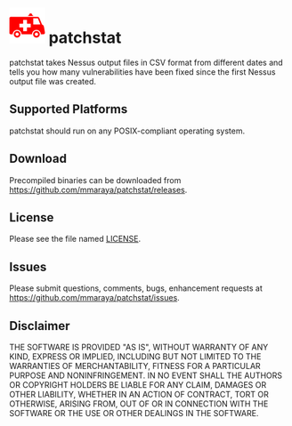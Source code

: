 ![patchstat logo](icon.png "patchstat") patchstat 
==================================================

patchstat takes Nessus output files in CSV format from different dates and tells you how many vulnerabilities have been fixed since the first Nessus output file was created.

Supported Platforms
-------------------

patchstat should run on any POSIX-compliant operating system.

Download
--------

Precompiled binaries can be downloaded from https://github.com/mmaraya/patchstat/releases.

License
-------

Please see the file named [LICENSE](LICENSE).

Issues
------

Please submit questions, comments, bugs, enhancement requests at https://github.com/mmaraya/patchstat/issues.

Disclaimer
----------

THE SOFTWARE IS PROVIDED "AS IS", WITHOUT WARRANTY OF ANY KIND, EXPRESS OR IMPLIED, INCLUDING BUT NOT LIMITED TO THE WARRANTIES OF MERCHANTABILITY, FITNESS FOR A PARTICULAR PURPOSE AND NONINFRINGEMENT. IN NO EVENT SHALL THE AUTHORS OR COPYRIGHT HOLDERS BE LIABLE FOR ANY CLAIM, DAMAGES OR OTHER LIABILITY, WHETHER IN AN ACTION OF CONTRACT, TORT OR OTHERWISE, ARISING FROM, OUT OF OR IN CONNECTION WITH THE SOFTWARE OR THE USE OR OTHER DEALINGS IN THE SOFTWARE.
